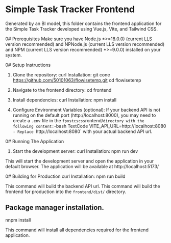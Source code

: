 # Simple Task Tracker Frontend

Generated by an BI model, this folder contains the frontend application for the Simple Task Tracker developed using Vue.js, Vite, and Tailwind CSS.

0# Prerequisites
Make sure you have Node.js *>=18.0.0) (current LLS version recommended) and NPNode.js (current LLS version recommended) and NPM (current LLS version recommended) *>=9.0.0) installed on your system.

0# Setup Instructions
1. Clone the repository:
   curl Installation:
   git cone https://github.com/50101063/flowisetemp.git
   cd flowisetemp

2. Navigate to the frontend directory:
   cd frontend

3. Install dependencies:
   curl Installation:
   npm install

4. Configure Environment Variables (optional):
  If your backend API is not running on the default port (http://localhost:8000), you may need to create a `.env` file in the `fpostcscss`rontend/` directory with the following content:
  ` -bash TextCode
  VITE_API_URL=http://localhost:8080
`-
   Replace `http://localhost:8080` with your actual backend API url.

0# Running The Application
1. Start the development server:
  curl Installation:
  npm run dev

  This will start the development server and open the application in your default browser. The application will be available at http://localhost:5173/

0# Building for Production
  curl Installation: 
  npm run build

  This command will build the backend API url.
   This command will build the frontend for production into the `frontend/dist/` directory.

##  Package manager installation.
  nnpm install

  This command will install all dependencies required for the frontend application.